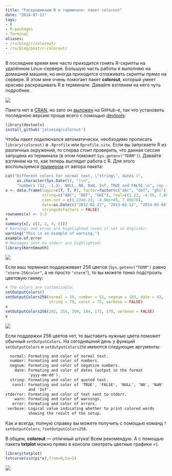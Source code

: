```yaml
---
title: "Раскрашиваем R в терминале: пакет colorout"
date: "2014-07-11"
tags:
- R
- R-packages
- Terminal
aliases:
- /ru/blog/r/colorout/
- /ru/blog/post/r-colorout/
---
```



В последнее время мне часто приходится гонять R-скрипты на удалённом Linux-сервере. Большую часть работы я выполняю на домашней машине, но иногда приходится отлаживать скрипты прямо на сервере. В этом мне очень помогает пакет **colorout**, который умеет красиво раскрашивать R в терминале. Давайте взглянем на него чуть подробнее.

<p class="center">
  <img src="/img/posts/r/colorout/screen1.png" />
</p>

<!--more-->

Пакета нет в [CRAN](http://cran.r-project.org/), но зато он [выложен](https://github.com/jalvesaq/colorout) на GitHub-е, так что установить последнюю версию проще всего с помощью [devtools](http://cran.r-project.org/web/packages/devtools/index.html):

``` r
library(devtools)
install_github('jalvesaq/colorout')
```

Чтобы пакет подключался автоматически, необходимо прописать `library(colorout)` в `.Rprofile` или `Rprofile.site`. Если вы запускаете R из различных окружений, то сперва стоит проверить, что данная сессия запущена из терминала (в этом поможет `Sys.getenv("TERM")`). Давайте взглянем на то, как теперь выглядит работа с R. Для этого воспользуемся [примером](http://www.lepem.ufc.br/jaa/colorout.html) от автора пакета:

``` r
cat("Different colors for normal text, \"string\", dates (",
     as.character(Sys.Date()), ")\n",
     "numbers (12, -1.3), NULL, NA, NaN, Inf, TRUE and FALSE.\n", sep = "")
x <- data.frame(logic=c(T, T, F), factor=factor(c("abc", "def", "ghi")),
                string=c("ABC", "DEF", "GHI"), real=c(1.23, -4.56, 7.89),
                cien.not = c(1.234e-23, -4.56e+45, 7.89e78),
                date=as.Date(c("2012-02-21", "2013-02-12", "2014-03-04")),
                stringsAsFactors = FALSE)
rownames(x) <- 1:3
x
summary(x[, c(1, 2, 4, 6)])
# Warnings and erros are highlighted (even if not in English):
warning("This is an example of warning.")
example.of.error
# Messages sent to stderr are highlighted:
library(KernSmooth)
```

<p class="center">
  <img src="/img/posts/r/colorout/screen2.png" />
</p>

Если ваш терминал поддерживает 256 цветов (`Sys.getenv("TERM")` равно `"xterm-256color"`, а не просто `"xterm"`), то вы можете тонко подстроить цветовую гамму:

``` r
# The colors are customizable:
setOutputColors()
setOutputColors256(normal = 39, number = 51, negnum = 183, date = 43,
                   string = 79, const = 75, verbose = FALSE)
x
setOutputColors256(202, 214, 209, 184, 172, 179, verbose = FALSE)
x
```

<p class="center">
  <img src="/img/posts/r/colorout/screen3.png" />
</p>

Если поддержки 256 цветов нет, то выставить нужные цвета поможет обычный `setOutputColors`. На сегодняшний день у функций `setOutputColors` и `setOutputColors256`
имеются следующие аргументы:

```txt
  normal: Formating and color of normal text.
  number: Formating and color of numbers.
  negnum: Formating and color of negative numbers.
    date: Formating and color of dates (output in the format
          'yyyy-mm-dd').
  string: Formating and color of quoted text.
   const: Formating and color of 'TRUE', 'FALSE', 'NULL', 'NA', 'NaN'
          and 'Inf'.
stderror: Formating and color of text sent to stderr.
    warn: Formating and color of warnings.
   error: Formating and color of errors.
 verbose: Logical value indicating whether to print colored words
          showing the result of the setup.
```

Как и всегда, полную справку вы можете получить с помощью команд `?setOutputColors`, `?setOutputColors256`.

В общем, **colorout** — отличный штука! Всем рекомендую. А с помощью пакета **txtplot** можно прямо в консоли смотреть цветные графики =).

``` r
library(txtplot)
txtcurve(sin(pi*x),from=0,to=2)
```

<p class="center">
  <img src="/img/posts/r/colorout/screen4.png" />
</p>
